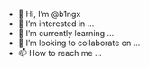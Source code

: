 - 👋 Hi, I’m @b1ngx
- 👀 I’m interested in ...
- 🌱 I’m currently learning ...
- 💞️ I’m looking to collaborate on ...
- 📫 How to reach me ...

<!---
b1ngx/b1ngx is a ✨ special ✨ repository because its `README.md` (this file) appears on your GitHub profile.
You can click the Preview link to take a look at your changes.
--->
